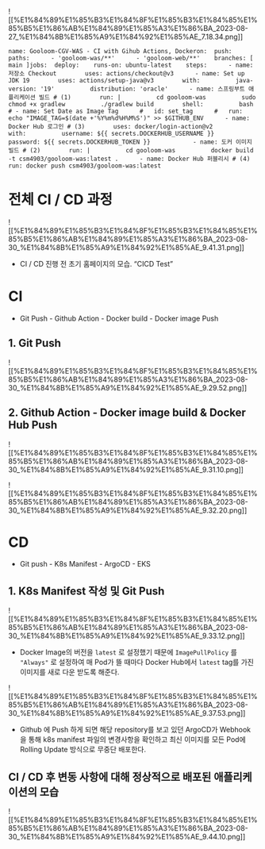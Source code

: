   

![[%E1%84%89%E1%85%B3%E1%84%8F%E1%85%B3%E1%84%85%E1%85%B5%E1%86%AB%E1%84%89%E1%85%A3%E1%86%BA_2023-08-27_%E1%84%8B%E1%85%A9%E1%84%92%E1%85%AE_7.18.34.png]]

  

```
name: Gooloom-CGV-WAS - CI with Gihub Actions, Dockeron:  push:    paths:      - 'gooloom-was/**'      - 'gooloom-web/**'    branches: [ main ]jobs:  deploy:    runs-on: ubuntu-latest    steps:      - name: 저장소 Checkout        uses: actions/checkout@v3      - name: Set up JDK 19        uses: actions/setup-java@v3        with:          java-version: '19'          distribution: 'oracle'      - name: 스프링부트 애플리케이션 빌드 # (1)        run: |          cd gooloom-was          sudo chmod +x gradlew          ./gradlew build        shell:          bash                # - name: Set Date as Image Tag      #   id: set_tag      #   run: echo "IMAGE_TAG=$(date +'%Y%m%d%H%M%S')" >> $GITHUB_ENV      - name: Docker Hub 로그인 # (3)        uses: docker/login-action@v2        with:          username: ${{ secrets.DOCKERHUB_USERNAME }}          password: ${{ secrets.DOCKERHUB_TOKEN }}            - name: 도커 이미지 빌드 # (2)        run: |          cd gooloom-was          docker build -t csm4903/gooloom-was:latest .      - name: Docker Hub 퍼블리시 # (4)        run: docker push csm4903/gooloom-was:latest
```

  

  

# 전체 CI / CD 과정

![[%E1%84%89%E1%85%B3%E1%84%8F%E1%85%B3%E1%84%85%E1%85%B5%E1%86%AB%E1%84%89%E1%85%A3%E1%86%BA_2023-08-30_%E1%84%8B%E1%85%A9%E1%84%92%E1%85%AE_9.41.31.png]]

- CI / CD 진행 전 초기 홈페이지의 모습. “CICD Test”

# CI

- Git Push - Github Action - Docker build - Docker image Push

  

## 1. Git Push

![[%E1%84%89%E1%85%B3%E1%84%8F%E1%85%B3%E1%84%85%E1%85%B5%E1%86%AB%E1%84%89%E1%85%A3%E1%86%BA_2023-08-30_%E1%84%8B%E1%85%A9%E1%84%92%E1%85%AE_9.29.52.png]]

  

## 2. Github Action - Docker image build & Docker Hub Push

![[%E1%84%89%E1%85%B3%E1%84%8F%E1%85%B3%E1%84%85%E1%85%B5%E1%86%AB%E1%84%89%E1%85%A3%E1%86%BA_2023-08-30_%E1%84%8B%E1%85%A9%E1%84%92%E1%85%AE_9.31.10.png]]

![[%E1%84%89%E1%85%B3%E1%84%8F%E1%85%B3%E1%84%85%E1%85%B5%E1%86%AB%E1%84%89%E1%85%A3%E1%86%BA_2023-08-30_%E1%84%8B%E1%85%A9%E1%84%92%E1%85%AE_9.32.20.png]]

  

# CD

- Git push - K8s Manifest - ArgoCD - EKS

## 1. K8s Manifest 작성 및 Git Push

![[%E1%84%89%E1%85%B3%E1%84%8F%E1%85%B3%E1%84%85%E1%85%B5%E1%86%AB%E1%84%89%E1%85%A3%E1%86%BA_2023-08-30_%E1%84%8B%E1%85%A9%E1%84%92%E1%85%AE_9.33.12.png]]

- Docker Image의 버전을 `latest` 로 설정했기 때문에 `ImagePullPolicy` 를 `"Always"` 로 설정하여 매 Pod가 뜰 때마다 Docker Hub에서 `latest` tag를 가진 이미지를 새로 다운 받도록 해준다.

  

![[%E1%84%89%E1%85%B3%E1%84%8F%E1%85%B3%E1%84%85%E1%85%B5%E1%86%AB%E1%84%89%E1%85%A3%E1%86%BA_2023-08-30_%E1%84%8B%E1%85%A9%E1%84%92%E1%85%AE_9.37.53.png]]

- Github 에 Push 하게 되면 해당 repository를 보고 있던 ArgoCD가 Webhook 을 통해 k8s manifest 파일의 변경사항을 확인하고 최신 이미지를 모든 Pod에 Rolling Update 방식으로 무중단 배포한다.

  

## CI / CD 후 변동 사항에 대해 정상적으로 배포된 애플리케이션의 모습

![[%E1%84%89%E1%85%B3%E1%84%8F%E1%85%B3%E1%84%85%E1%85%B5%E1%86%AB%E1%84%89%E1%85%A3%E1%86%BA_2023-08-30_%E1%84%8B%E1%85%A9%E1%84%92%E1%85%AE_9.44.10.png]]